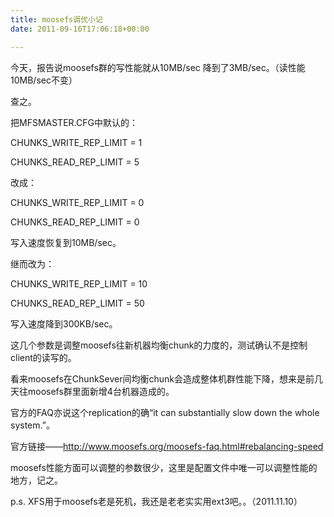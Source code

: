```yaml
---
title: moosefs调优小记
date: 2011-09-16T17:06:18+00:00

---
```

今天，报告说moosefs群的写性能就从10MB/sec 降到了3MB/sec。（读性能10MB/sec不变）

查之。

把MFSMASTER.CFG中默认的：
  
CHUNKS\_WRITE\_REP_LIMIT = 1
  
CHUNKS\_READ\_REP_LIMIT = 5

改成：
  
CHUNKS\_WRITE\_REP_LIMIT = 0
  
CHUNKS\_READ\_REP_LIMIT = 0

写入速度恢复到10MB/sec。

继而改为：
  
CHUNKS\_WRITE\_REP_LIMIT = 10
  
CHUNKS\_READ\_REP_LIMIT = 50

写入速度降到300KB/sec。

这几个参数是调整moosefs往新机器均衡chunk的力度的，测试确认不是控制client的读写的。
  
看来moosefs在ChunkSever间均衡chunk会造成整体机群性能下降，想来是前几天往moosefs群里面新增4台机器造成的。

官方的FAQ亦说这个replication的确“it can substantially slow down the whole system.”。

官方链接——http://www.moosefs.org/moosefs-faq.html#rebalancing-speed

moosefs性能方面可以调整的参数很少，这里是配置文件中唯一可以调整性能的地方，记之。

p.s. XFS用于moosefs老是死机，我还是老老实实用ext3吧。。（2011.11.10）

